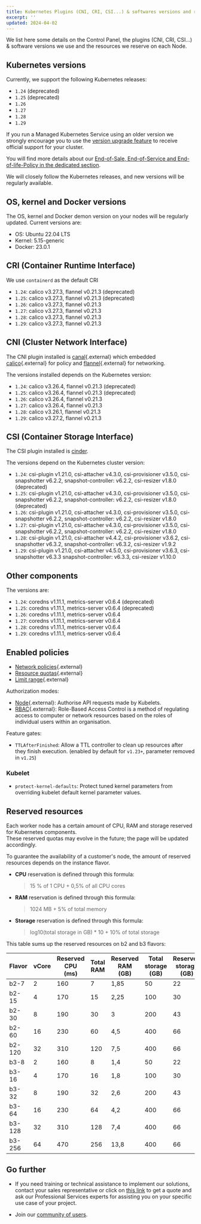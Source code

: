 ```yaml
---
title: Kubernetes Plugins (CNI, CRI, CSI...) & softwares versions and reserved resources
excerpt: ''
updated: 2024-04-02
---
```


We list here some details on the Control Panel, the plugins (CNI, CRI, CSI...) & software versions we use and the resources we reserve on each Node.

## Kubernetes versions

Currently, we support the following Kubernetes releases:

* `1.24` (deprecated)
* `1.25` (deprecated)
* `1.26`
* `1.27`
* `1.28`
* `1.29`

If you run a Managed Kubernetes Service using an older version we strongly encourage you to use the [version upgrade feature](/pages/public_cloud/containers_orchestration/managed_kubernetes/upgrading-kubernetes-version) to receive official support for your cluster.

You will find more details about our [End-of-Sale, End-of-Service and End-of-life-Policy in the dedicated section](/pages/public_cloud/containers_orchestration/managed_kubernetes/eos-eol-policies).

We will closely follow the Kubernetes releases, and new versions will be regularly available.

## OS, kernel and Docker versions

The OS, kernel and Docker demon version on your nodes will be regularly updated. Current versions are:

* OS: Ubuntu 22.04 LTS
* Kernel: 5.15-generic
* Docker: 23.0.1

## CRI (Container Runtime Interface)

We use `containerd` as the default CRI

* `1.24`: calico v3.27.3, flannel v0.21.3 (deprecated)
* `1.25`: calico v3.27.3, flannel v0.21.3 (deprecated)
* `1.26`: calico v3.27.3, flannel v0.21.3
* `1.27`: calico v3.27.3, flannel v0.21.3
* `1.28`: calico v3.27.3, flannel v0.21.3
* `1.29`: calico v3.27.3, flannel v0.21.3

## CNI (Cluster Network Interface)

The CNI plugin installed is [canal](https://github.com/projectcalico/canal){.external} which embedded [calico](https://github.com/projectcalico/calico){.external} for policy and [flannel](https://github.com/coreos/flannel/){.external} for networking.

The versions installed depends on the Kubernetes version:

* `1.24`: calico v3.26.4, flannel v0.21.3 (deprecated)
* `1.25`: calico v3.26.4, flannel v0.21.3 (deprecated)
* `1.26`: calico v3.26.4, flannel v0.21.3
* `1.27`: calico v3.26.4, flannel v0.21.3
* `1.28`: calico v3.26.1, flannel v0.21.3
* `1.29`: calico v3.27.2, flannel v0.21.3

## CSI (Container Storage Interface)

The CSI plugin installed is [cinder](https://github.com/kubernetes/cloud-provider-openstack).

The versions depend on the Kubernetes cluster version:

* `1.24`: csi-plugin v1.21.0, csi-attacher v4.3.0, csi-provisioner v3.5.0, csi-snapshotter v6.2.2, snapshot-controller: v6.2.2, csi-resizer v1.8.0 (deprecated)
* `1.25`: csi-plugin v1.21.0, csi-attacher v4.3.0, csi-provisioner v3.5.0, csi-snapshotter v6.2.2, snapshot-controller: v6.2.2, csi-resizer v1.8.0 (deprecated)
* `1.26`: csi-plugin v1.21.0, csi-attacher v4.3.0, csi-provisioner v3.5.0, csi-snapshotter v6.2.2, snapshot-controller: v6.2.2, csi-resizer v1.8.0
* `1.27`: csi-plugin v1.21.0, csi-attacher v4.3.0, csi-provisioner v3.5.0, csi-snapshotter v6.2.2, snapshot-controller: v6.2.2, csi-resizer v1.8.0
* `1.28`: csi-plugin v1.21.0, csi-attacher v4.4.2, csi-provisioner v3.6.2, csi-snapshotter v6.3.2, snapshot-controller: v6.3.2, csi-resizer v1.9.2
* `1.29`: csi-plugin v1.21.0, csi-attacher v4.5.0, csi-provisioner v3.6.3, csi-snapshotter v6.3.3 snapshot-controller: v6.3.3, csi-resizer v1.10.0

## Other components

The versions are:

* `1.24`: coredns v1.11.1, metrics-server v0.6.4 (deprecated)
* `1.25`: coredns v1.11.1, metrics-server v0.6.4 (deprecated)
* `1.26`: coredns v1.11.1, metrics-server v0.6.4
* `1.27`: coredns v1.11.1, metrics-server v0.6.4
* `1.28`: coredns v1.11.1, metrics-server v0.6.4
* `1.29`: coredns v1.11.1, metrics-server v0.6.4

## Enabled policies

* [Network policies](https://kubernetes.io/docs/concepts/services-networking/network-policies/){.external}
* [Resource quotas](https://kubernetes.io/docs/concepts/policy/resource-quotas/){.external}
* [Limit range](https://kubernetes.io/docs/concepts/policy/limit-range/){.external}

Authorization modes:

* [Node](https://kubernetes.io/docs/reference/access-authn-authz/node/){.external}: Authorise API requests made by Kubelets.
* [RBAC](https://kubernetes.io/docs/reference/access-authn-authz/rbac/){.external}: Role-Based Access Control is a method of regulating access to computer or network resources based on the roles of individual users within an organisation.

Feature gates:

* `TTLAfterFinished`: Allow a TTL controller to clean up resources after they finish execution. (enabled by default for `v1.23+`, parameter removed in `v1.25`)

### Kubelet

* `protect-kernel-defaults`: Protect tuned kernel parameters from overriding kubelet default kernel parameter values.

## Reserved resources

Each worker node has a certain amount of CPU, RAM and storage reserved for Kubernetes components.  
These reserved quotas may evolve in the future; the page will be updated accordingly.

To guarantee the availability of a customer's node, the amount of reserved resources depends on the instance flavor.

* **CPU** reservation is defined through this formula:  
    > 15 % of 1 CPU + 0,5% of all CPU cores

* **RAM** reservation is defined through this formula:  
    > 1024 MB + 5% of total memory

* **Storage** reservation is defined through this formula:  
    > log10(total storage in GB) * 10 + 10% of total storage

This table sums up the reserved resources on b2 and b3 flavors:

| Flavor | vCore | Reserved CPU (ms) | Total RAM | Reserved RAM (GB) | Total storage (GB) | Reserved storage (GB) |
|-|-|-|-|-|-|-|
| b2-7 | 2 | 160 | 7 | 1,85 | 50 | 22 |
| b2-15 | 4 | 170 | 15 | 2,25 | 100 | 30 |
| b2-30 | 8 | 190 | 30 | 3 | 200 | 43 |
| b2-60 | 16 | 230 | 60 | 4,5 | 400 | 66 |
| b2-120 | 32 | 310 | 120 | 7,5 | 400 | 66 |
| b3-8 | 2 | 160 | 8 | 1,4 | 50 | 22 |
| b3-16 | 4 | 170 | 16 | 1,8 | 100 | 30 |
| b3-32 | 8 | 190 | 32 | 2,6 | 200 | 43 |
| b3-64 | 16 | 230 | 64 | 4,2 | 400 | 66 |
| b3-128 | 32 | 310 | 128 | 7,4 | 400 | 66 |
| b3-256 | 64 | 470 | 256 | 13,8 | 400 | 66 |

## Go further

- If you need training or technical assistance to implement our solutions, contact your sales representative or click on [this link](https://www.ovhcloud.com/en-au/professional-services/) to get a quote and ask our Professional Services experts for assisting you on your specific use case of your project.

- Join our [community of users](https://community.ovh.com/en/).
